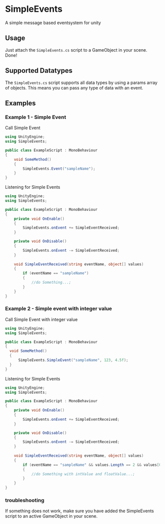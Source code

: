 # SimpleEvents
A simple message based eventsystem for unity

## Usage

Just attach the `SimpleEvents.cs` script to a GameObject in your scene. Done!

## Supported Datatypes
The `SimpleEvents.cs` script supports all data types by using a params array of objects. This means you can pass any type of data with an event.

## Examples

### Example 1 - Simple Event
Call Simple Event
```csharp
using UnityEngine;
using SimpleEvents;

public class ExampleScript : MonoBehaviour
{
    void SomeMethod()
    {
        SimpleEvents.Event("sampleName");
    }
}
```

Listening for Simple Events
```csharp
using UnityEngine;
using SimpleEvents;

public class ExampleScript : MonoBehaviour
{
    private void OnEnable()
    {
        SimpleEvents.onEvent += SimpleEventReceived;
    }

    private void OnDisable()
    {
        SimpleEvents.onEvent -= SimpleEventReceived;
    }
  
    void SimpleEventReceived(string eventName, object[] values) 
    {
        if (eventName == "sampleName")
        {
            //do Something...;
        }
    }
}
```

### Example 2 - Simple event with integer value
Call Simple Event with integer value
```csharp
using UnityEngine;
using SimpleEvents;

public class ExampleScript : MonoBehaviour
{
  void SomeMethod()
  {
      SimpleEvents.SimpleEvent("sampleName", 123, 4.5f);
  }
}
```

Listening for Simple Events

```csharp
using UnityEngine;
using SimpleEvents;

public class ExampleScript : MonoBehaviour
{
    private void OnEnable()
    {
        SimpleEvents.onEvent += SimpleEventReceived;
    }

    private void OnDisable()
    {
        SimpleEvents.onEvent -= SimpleEventReceived;
    }
  
    void SimpleEventReceived(string eventName, object[] values) 
    {
        if (eventName == "sampleName" && values.Length == 2 && values[0] is int intValue && values[1] is float floatValue)
        {
            //do Something with intValue and floatValue...;
        }
    }
}
```

### troubleshooting
If something does not work, make sure you have added the SimpleEvents script to an active GameObject in your scene.
